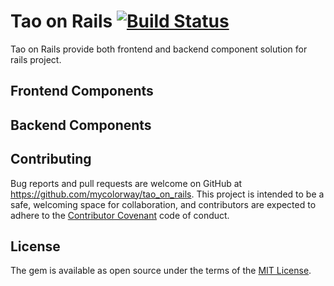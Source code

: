 # Tao on Rails [![Build Status](https://travis-ci.org/mycolorway/tao_on_rails.svg?branch=master)](https://travis-ci.org/mycolorway/tao_on_rails)

Tao on Rails provide both frontend and backend component solution for rails project.

## Frontend Components

## Backend Components

## Contributing

Bug reports and pull requests are welcome on GitHub at https://github.com/mycolorway/tao_on_rails. This project is intended to be a safe, welcoming space for collaboration, and contributors are expected to adhere to the [Contributor Covenant](http://contributor-covenant.org) code of conduct.

## License

The gem is available as open source under the terms of the [MIT License](http://opensource.org/licenses/MIT).
